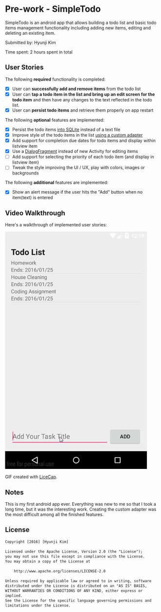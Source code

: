 # Pre-work - SimpleTodo

SimpleTodo is an android app that allows building a todo list and basic todo items management functionality including adding new items, editing and deleting an existing item.

Submitted by: Hyunji Kim

Time spent: 2 hours spent in total

## User Stories

The following **required** functionality is completed:

* [x] User can **successfully add and remove items** from the todo list
* [x] User can **tap a todo item in the list and bring up an edit screen for the todo item** and then have any changes to the text reflected in the todo list.
* [x] User can **persist todo items** and retrieve them properly on app restart

The following **optional** features are implemented:

* [x] Persist the todo items [into SQLite](http://guides.codepath.com/android/Persisting-Data-to-the-Device#sqlite) instead of a text file
* [x] Improve style of the todo items in the list [using a custom adapter](http://guides.codepath.com/android/Using-an-ArrayAdapter-with-ListView)
* [x] Add support for completion due dates for todo items and display within listview item
* [x] Use a [DialogFragment](http://guides.codepath.com/android/Using-DialogFragment) instead of new Activity for editing items
* [ ] Add support for selecting the priority of each todo item (and display in listview item)
* [ ] Tweak the style improving the UI / UX, play with colors, images or backgrounds

The following **additional** features are implemented:

* [x] Show an alert message if the user hits the "Add" button when no item(text) is entered

## Video Walkthrough 

Here's a walkthrough of implemented user stories:

![Video Walkthrough](todo_app_1.gif)

GIF created with [LiceCap](http://www.cockos.com/licecap/).

## Notes

This is my first android app ever. Everything was new to me so that I took a long time, but it was the interesting work. Creating the custom adapter was the most difficult among all the finished features.

## License

    Copyright [2016] [Hyunji Kim]

    Licensed under the Apache License, Version 2.0 (the "License");
    you may not use this file except in compliance with the License.
    You may obtain a copy of the License at

        http://www.apache.org/licenses/LICENSE-2.0

    Unless required by applicable law or agreed to in writing, software
    distributed under the License is distributed on an "AS IS" BASIS,
    WITHOUT WARRANTIES OR CONDITIONS OF ANY KIND, either express or implied.
    See the License for the specific language governing permissions and
    limitations under the License.